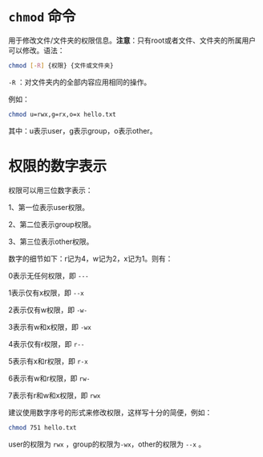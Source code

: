 # `chmod` 命令

用于修改文件/文件夹的权限信息。**注意**：只有root或者文件、文件夹的所属用户可以修改。语法：

```bash
chmod [-R] {权限} {文件或文件夹}
```

`-R` ：对文件夹内的全部内容应用相同的操作。

例如：

```bash
chmod u=rwx,g=rx,o=x hello.txt
```

其中：u表示user，g表示group，o表示other。

# 权限的数字表示

权限可以用三位数字表示：

1、第一位表示user权限。

2、第二位表示group权限。

3、第三位表示other权限。

数字的细节如下：r记为4，w记为2，x记为1。则有：

0表示无任何权限，即 `---`

1表示仅有x权限，即 `--x`

2表示仅有w权限，即 `-w-`

3表示有w和x权限，即 `-wx`

4表示仅有r权限，即 `r--`

5表示有x和r权限，即 `r-x`

6表示有w和r权限，即 `rw-`

7表示有r和w和x权限，即 `rwx`

建议使用数字序号的形式来修改权限，这样写十分的简便，例如：

```bash
chmod 751 hello.txt
```

user的权限为 `rwx` ，group的权限为`-wx`，other的权限为 `--x` 。